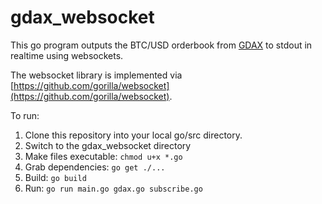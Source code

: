 # gdax_websocket

This go program outputs the BTC/USD orderbook from [GDAX](https://www.gdax.com/) to stdout in realtime using websockets.

The websocket library is implemented via [https://github.com/gorilla/websocket](https://github.com/gorilla/websocket).

To run:

1. Clone this repository into your local go/src directory.
2. Switch to the gdax_websocket directory
3. Make files executable: `chmod u+x *.go`
4. Grab dependencies: `go get ./...`
5. Build: `go build`
6. Run:	`go run main.go gdax.go subscribe.go`

